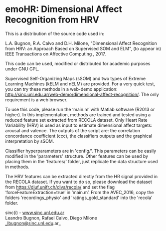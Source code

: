 # emoHR: Dimensional Affect Recognition from HRV

This is a distribution of the source code used in: 

L.A. Bugnon, R.A. Calvo and D.H. Milone, "Dimensional Affect Recognition from HRV: an Approach Based on Supervised SOM and ELM", (to appear in) IEEE Transactions on Affective Computing , 2017. 

This code can be used, modified or distributed for academic purposes under GNU GPL. 

Supervised Self-Organizing Maps (sSOM) and two types of Extreme Learning Machines (kELM and nELM) are provided. For a very quick test, you can try these methods in a web-demo application: http://sinc.unl.edu.ar/web-demo/dimensional-affect-recognition/. The only requirement is a web browser. 

To use this code, please run the ‘main.m’ with Matlab software (R2013 or higher). In this implementation, methods are trained and tested using a reduced feature set extracted from RECOLA dataset. Only Heart Rate Variability (HRV) is used as input to estimate dimensional affect targets: arousal and valence. The outputs of the script are: the correlation concordance coefficient (ccc), the classifiers outputs and the graphical interpretation by sSOM.
 
Classifier hyperparameters are in 'config/'. This parameters can be easily modified in the 'parameters' structure. Other features can be used by placing them in the 'features/' folder, just replicate the data structure used in methods.  

The HRV features can be extracted directly from the HR signal provided in the RECOLA dataset. If you want to do so, please download the dataset from https://diuf.unifr.ch/diva/recola/ and set the flag ‘forceFeatureExtraction=true’ in ‘main.m’. From the AVEC_2016, copy the folders 'recordings_physio' and 'ratings_gold_standard' into the 'recola' folder.

sinc(i) - www.sinc.unl.edu.ar  
Leandro Bugnon, Rafael Calvo, Diego Milone  
_lbugnon@sinc.unl.edu.ar_

